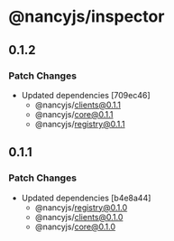 # @nancyjs/inspector

## 0.1.2

### Patch Changes

- Updated dependencies [709ec46]
  - @nancyjs/clients@0.1.1
  - @nancyjs/core@0.1.1
  - @nancyjs/registry@0.1.1

## 0.1.1

### Patch Changes

- Updated dependencies [b4e8a44]
  - @nancyjs/registry@0.1.0
  - @nancyjs/clients@0.1.0
  - @nancyjs/core@0.1.0
